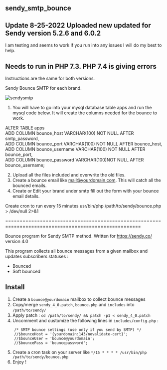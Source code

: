 ## sendy_smtp_bounce

## Update 8-25-2022 Uploaded new updated for Sendy version 5.2.6 and 6.0.2
I am testing and seems to work if you run into any issues I will do my best to help.

## Needs to run in PHP 7.3.  PHP 7.4 is giving errors

Instructions are the same for both versions.

Sendy Bounce SMTP for each brand.


![sendysmtp](https://user-images.githubusercontent.com/78339481/106421864-1e4e1a00-6423-11eb-9bbb-66bb23a973cb.png)

1. You will have to go into your mysql database table apps and run the mysql code below.
It will create the columns needed for the bounce to work.

ALTER TABLE apps<BR>
ADD COLUMN bounce_host VARCHAR(100) NOT NULL AFTER smtp_password,<Br>
ADD COLUMN bounce_port VARCHAR(100) NOT NULL AFTER bounce_host,<BR>
ADD COLUMN bounce_username VARCHAR(100) NOT NULL AFTER bounce_port,<br>
ADD COLUMN bounce_password VARCHAR(100)NOT NULL AFTER bounce_username;

2. Upload all the files included and overwrite the old files. 
3. Create a bounce email like mail@yourdomain.com.  This will catch all the bounced emails.
4. Create or Edit your brand under smtp fill out the form with your bounce email details.

Create cron to run every 15 minutes
usr/bin/php /path/to/sendy/bounce.php > /dev/null 2>&1

=====================================================================================================


Bounce program for Sendy SMTP method.
Written for https://sendy.co/ version 4.0

This program collects all bounce messages from a given mailbox and updates subscribers statuses :

- Bounced
- Soft bounced

## Install

1. Create a `bounce@yourdomain` mailbox to collect bounce messages
2. Copy/merge `sendy_4_0.patch`, `bounce.php` and `includes` into `/path/to/sendy/`
3. Apply patch : `cd /path/to/sendy/ && patch -p1 < sendy_4_0.patch`
4. Uncomment and customize the following lines in `includes/config.php` :
```
	/* SMTP bounce settings (use only if you send by SMTP) */
	//$bounceHost = '{yourdomain:143/novalidate-cert}';
	//$bounceUser = 'bounce@yourdomain';
	//$bouncePass = 'bouncepassword';
```
5. Create a cron task on your server like `*/15 * * * * /usr/bin/php /path/to/sendy/bounce.php`
6. Enjoy !
